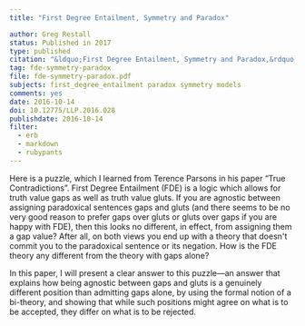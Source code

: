 ```yaml
---
title: "First Degree Entailment, Symmetry and Paradox"

author: Greg Restall
status: Published in 2017
type: published
citation: "&ldquo;First Degree Entailment, Symmetry and Paradox,&rdquo; <em>Logic and Logical Philosophy</em>, 26:1 (2017), 3-18"
tag: fde-symmetry-paradox
file: fde-symmetry-paradox.pdf
subjects: first_degree_entailment paradox symmetry models
comments: yes
date: 2016-10-14
doi: 10.12775/LLP.2016.028
publishdate: 2016-10-14
filter:
  - erb
  - markdown
  - rubypants
---
```

Here is a puzzle, which I learned from Terence Parsons in his paper “True Contradictions”. First Degree Entailment (FDE) is a logic which allows for truth value gaps as well as truth value gluts. If you are agnostic between assigning paradoxical sentences gaps and gluts (and there seems to be no very good reason to prefer gaps over gluts or gluts over gaps if you are happy with FDE), then this looks no different, in effect, from assigning them a gap value? After all, on both views you end up with a theory that doesn't commit you to the paradoxical sentence or its negation. How is the FDE theory any different from the theory with gaps alone?

In this paper, I will present a clear answer to this puzzle&mdash;an answer that explains how being agnostic between gaps and gluts is a genuinely different position than admitting gaps alone, by using the formal notion of a bi-theory, and showing that while such positions might agree on what is to be accepted, they differ on what is to be rejected.